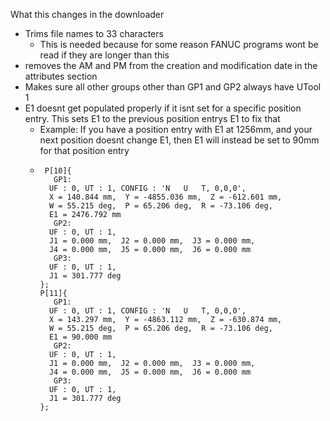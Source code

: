 What this changes in the downloader
- Trims file names to 33 characters
  - This is needed because for some reason FANUC programs wont be read if they are longer than this
- removes the AM and PM from the creation and modification date in the attributes section
- Makes sure all other groups other than GP1 and GP2 always have UTool 1
- E1 doesnt get populated properly if it isnt set for a specific position entry. This sets E1 to the previous position entrys E1 to fix that
  - Example: If you have a position entry with E1 at 1256mm, and your next position doesnt change E1, then E1 will instead be set to 90mm for that position entry
  - ```ls
	 P[10]{
	   GP1:
	  UF : 0, UT : 1, CONFIG : 'N   U   T, 0,0,0',  
	  X = 140.844 mm,  Y = -4855.036 mm,  Z = -612.601 mm,  
	  W = 55.215 deg,  P = 65.206 deg,  R = -73.106 deg,  
	  E1 = 2476.792 mm
	   GP2:
	  UF : 0, UT : 1,
	  J1 = 0.000 mm,  J2 = 0.000 mm,  J3 = 0.000 mm,
	  J4 = 0.000 mm,  J5 = 0.000 mm,  J6 = 0.000 mm
	   GP3:
	  UF : 0, UT : 1,
	  J1 = 301.777 deg
	};
	P[11]{
	   GP1:
	  UF : 0, UT : 1, CONFIG : 'N   U   T, 0,0,0',
	  X = 143.297 mm,  Y = -4863.112 mm,  Z = -630.874 mm,
	  W = 55.215 deg,  P = 65.206 deg,  R = -73.106 deg,
	  E1 = 90.000 mm
	   GP2:
	  UF : 0, UT : 1,
	  J1 = 0.000 mm,  J2 = 0.000 mm,  J3 = 0.000 mm,
	  J4 = 0.000 mm,  J5 = 0.000 mm,  J6 = 0.000 mm
	   GP3:
	  UF : 0, UT : 1,
	  J1 = 301.777 deg
	};
    ```
